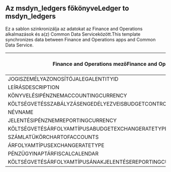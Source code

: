 ## <a name="ledger-to-msdyn_ledgers"></a><span data-ttu-id="072bc-101">Az msdyn_ledgers főkönyve</span><span class="sxs-lookup"><span data-stu-id="072bc-101">Ledger to msdyn_ledgers</span></span>

<span data-ttu-id="072bc-102">Ez a sablon szinkronizálja az adatokat az Finance and Operations alkalmazások és a(z) Common Data Serviceközött.</span><span class="sxs-lookup"><span data-stu-id="072bc-102">This template synchronizes data between Finance and Operations apps and Common Data Service.</span></span>

<span data-ttu-id="072bc-103">Finance and Operations mező</span><span class="sxs-lookup"><span data-stu-id="072bc-103">Finance and Operations field</span></span> | <span data-ttu-id="072bc-104">Térkép típusa</span><span class="sxs-lookup"><span data-stu-id="072bc-104">Map type</span></span> | <span data-ttu-id="072bc-105">Egyéb Dynamics 365 mező</span><span class="sxs-lookup"><span data-stu-id="072bc-105">Other Dynamics 365 field</span></span> | <span data-ttu-id="072bc-106">Alapértelmezett érték</span><span class="sxs-lookup"><span data-stu-id="072bc-106">Default value</span></span>
---|---|---|---
<span data-ttu-id="072bc-107">JOGISZEMÉLYAZONOSÍTÓJA</span><span class="sxs-lookup"><span data-stu-id="072bc-107">LEGALENTITYID</span></span> | >> | <span data-ttu-id="072bc-108">msdyn_company.cdm_companycode</span><span class="sxs-lookup"><span data-stu-id="072bc-108">msdyn_company.cdm_companycode</span></span> | 
<span data-ttu-id="072bc-109">LEÍRÁS</span><span class="sxs-lookup"><span data-stu-id="072bc-109">DESCRIPTION</span></span> | >> | <span data-ttu-id="072bc-110">msdyn_description</span><span class="sxs-lookup"><span data-stu-id="072bc-110">msdyn_description</span></span> | 
<span data-ttu-id="072bc-111">KÖNYVELÉSIPÉNZNEM</span><span class="sxs-lookup"><span data-stu-id="072bc-111">ACCOUNTINGCURRENCY</span></span> | >> | <span data-ttu-id="072bc-112">msdyn_accountingcurrency.isocurrencycode</span><span class="sxs-lookup"><span data-stu-id="072bc-112">msdyn_accountingcurrency.isocurrencycode</span></span> | 
<span data-ttu-id="072bc-113">KÖLTSÉGVETÉSSZABÁLYZÁSENGEDÉLYEZVE</span><span class="sxs-lookup"><span data-stu-id="072bc-113">ISBUDGETCONTROLENABLED</span></span> | >> | <span data-ttu-id="072bc-114">msdyn_isbudgetcontrolenabled</span><span class="sxs-lookup"><span data-stu-id="072bc-114">msdyn_isbudgetcontrolenabled</span></span> | 
<span data-ttu-id="072bc-115">NÉV</span><span class="sxs-lookup"><span data-stu-id="072bc-115">NAME</span></span> | >> | <span data-ttu-id="072bc-116">msdyn_name</span><span class="sxs-lookup"><span data-stu-id="072bc-116">msdyn_name</span></span> | 
<span data-ttu-id="072bc-117">JELENTÉSIPÉNZNEM</span><span class="sxs-lookup"><span data-stu-id="072bc-117">REPORTINGCURRENCY</span></span> | >> | <span data-ttu-id="072bc-118">msdyn_reportingcurrency.isocurrencycode</span><span class="sxs-lookup"><span data-stu-id="072bc-118">msdyn_reportingcurrency.isocurrencycode</span></span> | 
<span data-ttu-id="072bc-119">KÖLTSÉGVETÉSÁRFOLYAMTÍPUSA</span><span class="sxs-lookup"><span data-stu-id="072bc-119">BUDGETEXCHANGERATETYPE</span></span> | >> | <span data-ttu-id="072bc-120">msdyn_budgetexchangeratetype.msdyn_name</span><span class="sxs-lookup"><span data-stu-id="072bc-120">msdyn_budgetexchangeratetype.msdyn_name</span></span> | 
<span data-ttu-id="072bc-121">SZÁMLATÜKÖR</span><span class="sxs-lookup"><span data-stu-id="072bc-121">CHARTOFACCOUNTS</span></span> | >> | <span data-ttu-id="072bc-122">msdyn_chartofaccounts.msdyn_name</span><span class="sxs-lookup"><span data-stu-id="072bc-122">msdyn_chartofaccounts.msdyn_name</span></span> | 
<span data-ttu-id="072bc-123">ÁRFOLYAMTÍPUS</span><span class="sxs-lookup"><span data-stu-id="072bc-123">EXCHANGERATETYPE</span></span> | >> | <span data-ttu-id="072bc-124">msdyn_exchangeratetype.msdyn_name</span><span class="sxs-lookup"><span data-stu-id="072bc-124">msdyn_exchangeratetype.msdyn_name</span></span> | 
<span data-ttu-id="072bc-125">PÉNZÜGYINAPTÁR</span><span class="sxs-lookup"><span data-stu-id="072bc-125">FISCALCALENDAR</span></span> | >> | <span data-ttu-id="072bc-126">msdyn_fiscalcalendar.msdyn_calendar</span><span class="sxs-lookup"><span data-stu-id="072bc-126">msdyn_fiscalcalendar.msdyn_calendar</span></span> | 
<span data-ttu-id="072bc-127">KÖLTSÉGVETÉSÁRFOLYAMTÍPUSÁNAKJELENTÉSE</span><span class="sxs-lookup"><span data-stu-id="072bc-127">REPORTINGCURRENCYEXCHANGERATETYPE</span></span> | >> | <span data-ttu-id="072bc-128">msdyn_fiscalcalendar.msdyn_calendar</span><span class="sxs-lookup"><span data-stu-id="072bc-128">msdyn_reportingcurrencyexchangeratetype.msdyn_name</span></span> | 

